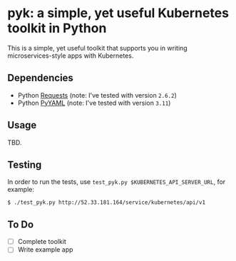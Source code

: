 # pyk: a simple, yet useful Kubernetes toolkit in Python

This is a simple, yet useful toolkit that supports you in writing microservices-style apps with Kubernetes. 


## Dependencies

* Python [Requests](http://docs.python-requests.org/en/latest/) (note: I've tested with version `2.6.2`)
* Python [PyYAML](http://pyyaml.org/wiki/PyYAML) (note: I've tested with version `3.11`)

## Usage

TBD.


## Testing

In order to run the tests, use `test_pyk.py $KUBERNETES_API_SERVER_URL`, for example:

    $ ./test_pyk.py http://52.33.181.164/service/kubernetes/api/v1

## To Do

- [ ] Complete toolkit
- [ ] Write example app
